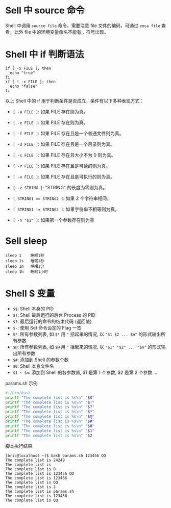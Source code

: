 
# Sell 中 source 命令

Shell 中调用 `source file` 命令，需要注意 file 文件的编码，可通过 `enca file` 查看，此外 file 中的环境变量命名不能有 `.` 符号出现。

# Shell 中 if 判断语法

```
if [ -x FILE ]; then
  echo "true"
fi
if [ ! -x FILE ]; then
  echo "false"
fi
```

以上 Shell 中的 if 用于判断条件是否成立，条件有以下多种表现方式：

* `[ -a FILE ]`: 如果 FILE 存在则为真。
* `[ -e FILE ]`: 如果 FILE 存在则为真。
* `[ -f FILE ]`: 如果 FILE 存在且是一个普通文件则为真。
* `[ -d FILE ]`: 如果 FILE 存在且是一个目录则为真。
* `[ -s FILE ]`: 如果 FILE 存在且大小不为 0 则为真。
* `[ -r FILE ]`: 如果 FILE 存在且是可读的则为真。
* `[ -x FILE ]`: 如果 FILE 存在且是可执行的则为真。

* `[ -z STRING ]`: "STRING" 的长度为零则为真。
* `[ STRING1 == STRING2 ]`: 如果 2 个字符串相同。
* `[ STRING1 != STRING2 ]`: 如果字符串不相等则为真。

* `[ -n "$1" ]`: 如果第一个参数存在则为空

# Sell sleep

```
sleep 1    睡眠1秒
sleep 1s   睡眠1秒
sleep 1m   睡眠1分
sleep 1h   睡眠1小时
```

# Shell $ 变量

- `$$`: Shell 本身的 PID
- `$!`: Shell 最后运行的后台 Process 的 PID
- `$?`: 最后运行的命令的结束代码 (返回值)
- `$-`: 使用 Set 命令设定的 Flag 一览
- `$*`: 所有参数列表, 如 `$*` 用 `"` 括起来的情况, 以 `"$1 $2 ... $n"` 的形式输出所有参数
- `$@`: 所有参数列表, 如 `$@` 用 `"` 括起来的情况, 以 `"$1" "$2" ... "$n"` 的形式输出所有参数
- `$#`: 添加到 Shell 的参数个数
- `$0`: Shell 本身文件名
- `$1 ~ $n`: 添加到 Shell 的各参数值, $1 是第 1 个参数, $2 是第 2 个参数 ...

params.sh 示例
```bash
#!/bin/bash
printf "The complete list is %s\n" "$$"
printf "The complete list is %s\n" "$!"
printf "The complete list is %s\n" "$?"
printf "The complete list is %s\n" "$*"
printf "The complete list is %s\n" "$@"
printf "The complete list is %s\n" "$#"
printf "The complete list is %s\n" "$0"
printf "The complete list is %s\n" "$1"
printf "The complete list is %s\n" "$2
```

脚本执行结果
```
[Aric@localhost ~]$ bash params.sh 123456 QQ
The complete list is 24249
The complete list is
The complete list is 0
The complete list is 123456 QQ
The complete list is 123456
The complete list is QQ
The complete list is 2
The complete list is params.sh
The complete list is 123456
The complete list is QQ
```

